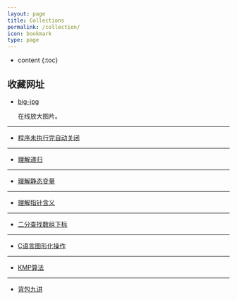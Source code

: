 ```yaml
---
layout: page
title: Collections
permalink: /collection/
icon: bookmark
type: page
---
```


* content
{:toc}

## 收藏网址

* [big-jpg](https://bigjpg.com/)

    在线放大图片。

---

* [程序未执行完自动关闭](https://zhidao.baidu.com/question/163808707.html)

---

* [理解递归](https://www.cnblogs.com/mlgjb/p/8361680.html)

---

* [理解静态变量](https://blog.csdn.net/chuzhen8280/article/details/100776685)

---

* [理解指针含义](https://blog.csdn.net/u013252047/article/details/86537155)

---

* [二分查找数组下标](https://blog.csdn.net/u012194956/article/details/79103843)

---

* [C语言图形化操作](https://blog.csdn.net/wang_zhao_/article/details/80456979)

---

* [KMP算法](https://blog.csdn.net/f1033774377/article/details/82556438)

---

* [背包九讲](https://blog.csdn.net/yandaoqiusheng/article/details/84782655)